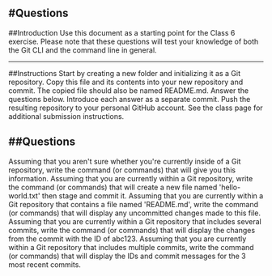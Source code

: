 #Questions
---

##Introduction
Use this document as a starting point for the Class 6 exercise. Please note that these questions will test your knowledge of both the Git CLI and the command line in general.

---
##Instructions
Start by creating a new folder and initializing it as a Git repository.
Copy this file and its contents into your new repository and commit. The copied file should also be named README.md.
Answer the questions below. Introduce each answer as a separate commit.
Push the resulting repository to your personal GitHub account.
See the class page for additional submission instructions.

##Questions
---
Assuming that you aren't sure whether you're currently inside of a Git repository, write the command (or commands) that will give you this information.
Assuming that you are currently within a Git repository, write the command (or commands) that will create a new file named 'hello-world.txt' then stage and commit it.
Assuming that you are currently within a Git repository that contains a file named 'README.md', write the command (or commands) that will display any uncommitted changes made to this file.
Assuming that you are currently within a Git repository that includes several commits, write the command (or commands) that will display the changes from the commit with the ID of abc123.
Assuming that you are currently within a Git repository that includes multiple commits, write the command (or commands) that will display the IDs and commit messages for the 3 most recent commits.